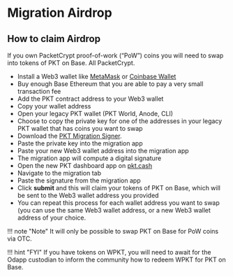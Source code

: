 # Migration Airdrop

## How to claim Airdrop
If you own PacketCrypt proof-of-work (“PoW”) coins you will need to swap into tokens of PKT on Base. All PacketCrypt.

* Install a Web3 wallet like [MetaMask](https://metamask.io/) or [Coinbase Wallet](https://www.coinbase.com/wallet)
* Buy enough Base Ethereum that you are able to pay a very small transaction fee
* Add the PKT contract address to your Web3 wallet
* Copy your wallet address
* Open your legacy PKT wallet (PKT World, Anode, CLI)
* Choose to copy the private key for one of the addresses in your legacy PKT wallet that has coins you want to swap
* Download the [PKT Migration Signer](https://github.com/pkt-cash/PKT-Migration-Signer).
* Paste the private key into the migration app
* Paste your new Web3 wallet address into the migration app
* The migration app will compute a digital signature
* Open the new PKT dashboard app on [pkt.cash](https://pkt.cash/)
* Navigate to the migration tab
* Paste the signature from the migration app
* Click __submit__ and this will claim your tokens of PKT on Base, which will be sent to the Web3 wallet address you provided
* You can repeat this process for each wallet address you want to swap (you can use the same Web3 wallet address, or a new Web3 wallet address of your choice.

!!! note "Note" 
    It will only be possible to swap PKT on Base for PoW coins via OTC.

!!! hint "FYI"
    If you have tokens on WPKT, you will need to await for the Odapp custodian to inform the community how to redeem WPKT for PKT on Base.